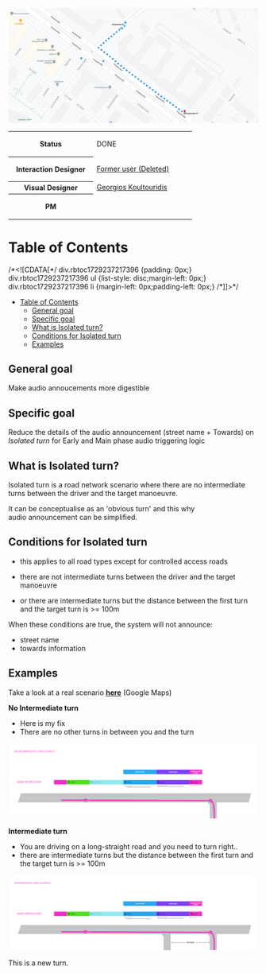 ![](images/157696057.png)

<table class="wrapped confluenceTable"><colgroup><col style="width: 171.0px;"></colgroup><colgroup><col style="width: 199.0px;"></colgroup><tbody><tr><th class="highlight-grey confluenceTh" colspan="1" data-highlight-colour="grey">Status</th><td colspan="1" class="confluenceTd"><div class="content-wrapper"><p><span class="status-macro aui-lozenge aui-lozenge-success">DONE</span></p></div></td></tr><tr><th colspan="1" class="confluenceTh"><strong>Interaction Designer</strong></th><td colspan="1" class="confluenceTd"><div class="content-wrapper"><p><a class="confluence-userlink user-mention" data-account-id="712020:73555e9b-dcfa-442b-80ec-98ad0ea3d941" href="https://tomtom.atlassian.net/wiki/people/712020:73555e9b-dcfa-442b-80ec-98ad0ea3d941?ref=confluence" target="_blank" data-base-url="https://tomtom.atlassian.net/wiki">Former user (Deleted)</a> </p></div></td></tr><tr><th colspan="1" class="confluenceTh"><strong>Visual Designer</strong></th><td colspan="1" class="confluenceTd"><div class="content-wrapper"><a class="confluence-userlink user-mention" data-account-id="5be2fd44649a737c2342afbe" href="https://tomtom.atlassian.net/wiki/people/5be2fd44649a737c2342afbe?ref=confluence" target="_blank" data-linked-resource-id="22090465" data-linked-resource-version="1" data-linked-resource-type="userinfo" data-base-url="https://tomtom.atlassian.net/wiki">Georgios Koultouridis</a></div></td></tr><tr><th colspan="1" class="confluenceTh">PM</th><td colspan="1" class="confluenceTd"><div class="content-wrapper"><p><br></p></div></td></tr></tbody></table>

Table of Contents
=================

/\*<!\[CDATA\[\*/ div.rbtoc1729237217396 {padding: 0px;} div.rbtoc1729237217396 ul {list-style: disc;margin-left: 0px;} div.rbtoc1729237217396 li {margin-left: 0px;padding-left: 0px;} /\*\]\]>\*/

* [Table of Contents](#Isolatedturn-TableofContents)
    * [General goal](#Isolatedturn-Generalgoal)
    * [Specific goal](#Isolatedturn-Specificgoal)
    * [What is Isolated turn?](#Isolatedturn-WhatisIsolatedturn?)
    * [Conditions for Isolated turn](#Isolatedturn-ConditionsforIsolatedturn)
    * [Examples](#Isolatedturn-Examples)

**General goal**
----------------

Make audio annoucements more digestible

**Specific goal**
-----------------

Reduce the details of the audio announcement (street name + Towards) on _Isolated turn_ for Early and Main phase audio triggering logic

**What is Isolated turn?**
--------------------------

Isolated turn is a road network scenario where there are no intermediate turns between the driver and the target manoeuvre.

It can be conceptualise as an 'obvious turn' and this why audio announcement can be simplified.

**Conditions for Isolated turn**
--------------------------------

* this applies to all road types except for controlled access roads

* there are not intermediate turns between the driver and the target manoeuvre

* or there are intermediate turns but the distance between the first turn and the target turn is >= 100m

When these conditions are true, the system will not announce:

* street name
* towards information 

**Examples**
------------

Take a look at a real scenario **[here](https://www.google.de/maps/dir/52.4995286,13.4814377/52.4981261,13.4830352/@52.4988863,13.4822696,18.71z/data=!4m9!4m8!1m5!3m4!1m2!1d13.4813768!2d52.4994665!3s0x47a84ee6780e9325:0x980c4cbc8700444e!1m0!3e2)** (Google Maps)

**No Intermediate turn**

* Here is my fix
* There are no other turns in between you and the turn

![](images/157696059.png)

**Intermediate turn**

* You are driving on a long-straight road and you need to turn right..
* there are intermediate turns but the distance between the first turn and the target turn is >= 100m

![](images/157696062.png)

This is a new turn.
